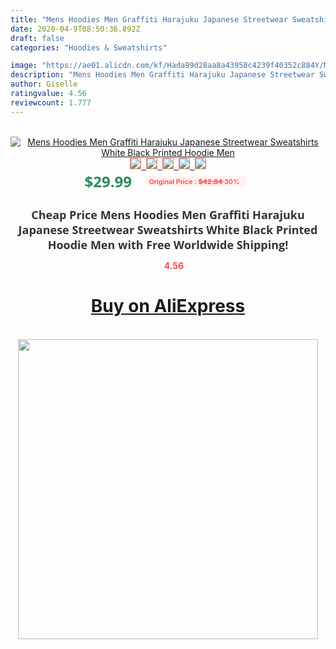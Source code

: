```yaml
---
title: "Mens Hoodies Men Graffiti Harajuku Japanese Streetwear Sweatshirts White Black Printed Hoodie Men"
date: 2020-04-9T08:50:36.892Z
draft: false
categories: "Hoodies & Sweatshirts"

image: "https://ae01.alicdn.com/kf/Hada99d28aa8a43958c4239f40352c884Y/Mens-Hoodies-Men-Graffiti-Harajuku-Japanese-Streetwear-Sweatshirts-White-Black-Printed-Hoodie-Men.png_220x220.png"
description: "Mens Hoodies Men Graffiti Harajuku Japanese Streetwear Sweatshirts White Black Printed Hoodie Men"
author: Giselle
ratingvalue: 4.56
reviewcount: 1.777
---
```

<br>
<div style="text-align: center;">
<a href="https://s.click.aliexpress.com/e/_9f4Zgp" target="_blank" rel="nofollow noopener noreferrer"><img alt="Mens Hoodies Men Graffiti Harajuku Japanese Streetwear Sweatshirts White Black Printed Hoodie Men" class="magnifier-image" src="https://ae01.alicdn.com/kf/Hada99d28aa8a43958c4239f40352c884Y/Mens-Hoodies-Men-Graffiti-Harajuku-Japanese-Streetwear-Sweatshirts-White-Black-Printed-Hoodie-Men.png_220x220.png_640x640.jpg">
<br>
<img style="border:1px solid salmon" src="https://ae01.alicdn.com/kf/Hada99d28aa8a43958c4239f40352c884Y/Mens-Hoodies-Men-Graffiti-Harajuku-Japanese-Streetwear-Sweatshirts-White-Black-Printed-Hoodie-Men.png_120x120.jpg">&nbsp;&nbsp;<img style="border:1px solid salmon" src="https://ae01.alicdn.com/kf/H92b388137bdf4524990aaa3bba8ef7d9E/Mens-Hoodies-Men-Graffiti-Harajuku-Japanese-Streetwear-Sweatshirts-White-Black-Printed-Hoodie-Men.jpg_120x120.jpg">&nbsp;&nbsp;<img style="border:1px solid salmon" src="https://ae01.alicdn.com/kf/Hc053766a0e604fa7813ffa81d83a841bd/Mens-Hoodies-Men-Graffiti-Harajuku-Japanese-Streetwear-Sweatshirts-White-Black-Printed-Hoodie-Men.jpg_120x120.jpg">&nbsp;&nbsp;<img style="border:1px solid salmon" src="https://ae01.alicdn.com/kf/H7c2995ed065a4831be2bbed3a895f7448/Mens-Hoodies-Men-Graffiti-Harajuku-Japanese-Streetwear-Sweatshirts-White-Black-Printed-Hoodie-Men.jpg_120x120.jpg">&nbsp;&nbsp;<img style="border:1px solid salmon" src="https://ae01.alicdn.com/kf/H5e7865e721114d998f499639e041b9cam/Mens-Hoodies-Men-Graffiti-Harajuku-Japanese-Streetwear-Sweatshirts-White-Black-Printed-Hoodie-Men.jpg_120x120.jpg"></a></div><br0>
<div style="text-align: center;"><span style="background-color: white; border: 0px; box-sizing: border-box; color: seagreen; display: inline-block; font-family: &quot;open sans&quot; , &quot;arial&quot; , &quot;helvetica&quot; , sans-serif , &quot;heiti&quot;; font-size: 24px; font-stretch: inherit; font-weight: 700; line-height: inherit; margin: 0px 10px 0px 0px; padding: 0px; vertical-align: middle;">$29.99 </span>
<span style="background: rgb(255 , 241 , 241); border-radius: 3px; border: 0px; box-sizing: border-box; color: #ff4747; display: inline-block; font-family: inherit; font-size: 12px; font-stretch: inherit; font-style: inherit; font-variant: inherit; font-weight: 600; line-height: inherit; margin: 0px; padding: 2px 5px; transform: scale(0.9); vertical-align: middle;">Original Price : <b style="text-decoration: line-through;">$42.84 </b> 30%&nbsp;&nbsp;</span></div>
<h1 style="color: #333333; display: inline-block; font-family: &quot;open sans&quot; , &quot;arial&quot; , &quot;helvetica&quot; , sans-serif , &quot;heiti&quot;; font-size: 18px; font-stretch: inherit; font-weight: 700; text-align: center;">Cheap Price Mens Hoodies Men Graffiti Harajuku Japanese Streetwear Sweatshirts White Black Printed Hoodie Men with Free Worldwide Shipping!</h1>
<div style="color: #ff4747; text-align: center;">
<img src="https://4.bp.blogspot.com/-M0ZcTcb-5uY/XleCXlxnR4I/AAAAAAAAAEc/OrjgMkXV1oMQFaCRZj5HQwOCBcu3w1FegCPcBGAYYCw/s1600/star.png" style="height: 15px;">&nbsp;<b>4.56</b></div>
<div class="button_cont" align="center"><a class="buynow_a" href="https://s.click.aliexpress.com/e/_9f4Zgp" target="_blank" rel="nofollow noopener noreferrer"><H1>Buy on AliExpress</H1></a></div><br>
<div class="separator" style="clear: both; text-align: center;">
<img src="https://lh3.googleusercontent.com/-pTy5HemUv9M/XlePHvY0dAI/AAAAAAAAAE4/0nX5iRUoIWY8eMW9Dpxeirr157OZliDIgCLcBGAsYHQ/s1600/badge.gif" width="480">
</div>
